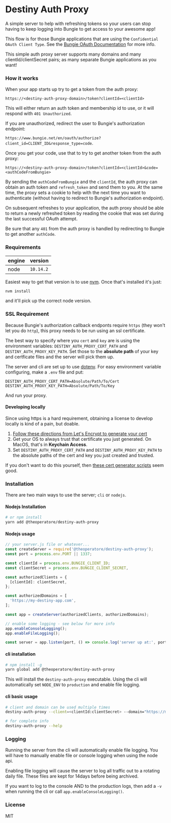 # Destiny Auth Proxy

A simple server to help with refreshing tokens so your users can stop having to keep logging into Bungie to get access to your awesome app!

This flow is for those Bungie applications that are using the `Confidential OAuth Client Type`. See the [Bungie OAuth Documentation](https://github.com/Bungie-net/api/wiki/OAuth-Documentation) for more info.

This simple auth proxy server supports many domains and many clientId/clientSecret pairs; as many separate Bungie applications as you want!

### How it works

When your app starts up try to get a token from the auth proxy:

`https://<destiny-auth-proxy-domain>/token?clientId=<clientId>`

This will either return an auth token and membership id to use, or it will respond with `401 Unauthorized`.

If you are unauthorized, redirect the user to Bungie's authorization endpoint:

`https://www.bungie.net/en/oauth/authorize?client_id=CLIENT_ID&response_type=code`.

Once you get your code, use that to try to get another token from the auth proxy:

`https://<destiny-auth-proxy-domain>/token?clientId=<clientId>&code=<authCodeFromBungie>`

By sending the `authCodeFromBungie` and the `clientId`, the auth proxy can obtain an auth token and `refresh_token` and send them to you. At the same time, the proxy sets a cookie to help with the next time you want to authenticate (without having to redirect to Bungie's authorization endpoint).

On subsequent refreshes to your application, the auth proxy should be able to return a newly refreshed token by reading the cookie that was set during the last successful OAuth attempt.

Be sure that any `401` from the auth proxy is handled by redirecting to Bungie to get another `authCode`.

### Requirements

| engine | version   |
| ------ | --------- |
| node   | `10.14.2` |

Easiest way to get that version is to use [nvm](https://github.com/creationix/nvm). Once that's installed it's just:

```bash
nvm install
```

and it'll pick up the correct node version.

### SSL Requirement

Because Bungie's authorization callback endponts require `https` (they won't let you do `http`), this proxy needs to be run using an ssl certificate.

The best way to specify where you `cert` and `key` are is using the environment variables: `DESTINY_AUTH_PROXY_CERT_PATH` and `DESTINY_AUTH_PROXY_KEY_PATH`. Set those to the **absolute path** of your key and certficate files and the server will pick them up.

The server and cli are set up to use [dotenv](https://github.com/motdotla/dotenv). For easy environment variable configuring, make a `.env` file and put:

```
DESTINY_AUTH_PROXY_CERT_PATH=Absolute/Path/To/Cert
DESTINY_AUTH_PROXY_KEY_PATH=Absolute/Path/To/Key
```

And run your proxy.

#### Developing locally

Since using https is a hard requirement, obtaining a license to develop locally is kind of a pain, but doable.

1. [Follow these directions from Let's Encrypt to generate your cert](https://letsencrypt.org/docs/certificates-for-localhost/)
2. Get your OS to always trust that certificate you just generated. On MacOS, that's in **Keychain Access**.
3. Set `DESTINY_AUTH_PROXY_CERT_PATH` and `DESTINY_AUTH_PROXY_KEY_PATH` to the absolute paths of the cert and key you just created and trusted.

If you don't want to do this yourself, then [these cert generator scripts](https://github.com/dakshshah96/local-cert-generator/) seem good.

### Installation

There are two main ways to use the server; `cli` or `nodejs`.

#### Nodejs Installation

```bash
# or npm install
yarn add @theoperatore/destiny-auth-proxy
```

#### Nodejs usage

```js
// your server.js file or whatever...
const createServer = require('@theoperatore/destiny-auth-proxy');
const port = process.env.PORT || 1337;

const clientId = process.env.BUNGIE_CLIENT_ID;
const clientSecret = process.env.BUNGIE_CLIENT_SECRET,

const authorizedClients = {
  [clientId]: clientSecret,
};

const authorizedDomains = [
  'https://my-destiny-app.com',
];

const app = createServer(authorizedClients, authorizedDomains);

// enable some logging - see below for more info
app.enableConsoleLogging();
app.enableFileLogging();

const server = app.listen(port, () => console.log('server up at:', port));
```

#### cli installation

```bash
# npm install -g
yarn global add @theoperatore/destiny-auth-proxy
```

This will install the `destiny-auth-proxy` executable. Using the cli will automatically set `NODE_ENV` to `production` and enable file logging.

#### cli basic usage

```bash
# client and domain can be used multiple times
destiny-auth-proxy --client=<clientId:clientSecret> --domain="https://my-desinty-app.com" --port=<port>

# for complete info
destiny-auth-proxy --help
```

### Logging

Running the server from the cli will automatically enable file logging. You will have to manually enable file or console logging when using the node api.

Enabling file logging will cause the server to log all traffic out to a rotating daily file. These files are kept for 14days before being archived.

If you want to log to the console AND to the production logs, then add a `-v` when running the cli or call `app.enableConsoleLogging()`.

### License

MIT
